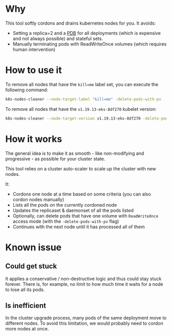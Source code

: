 # Why

This tool softly cordons and drains kubernetes nodes for you. It avoids:
- Setting a replica=2 and a [PDB](https://kubernetes.io/docs/concepts/workloads/pods/disruptions/) for all deployments 
  (which is expensive and not always possible) and stateful sets.
- Manually terminating pods with ReadWriteOnce volumes (which requires human intervention)

# How to use it

To remove all nodes that have the `kill=me` label set, you can execute the following command:
```bash
k8s-nodes-cleaner --node-target-label "kill=me" -delete-pods-with-pv
```

To remove all nodes that have the `v1.19.13-eks-8df270` kubelet version:
```bash
k8s-nodes-cleaner --node-target-version v1.19.13-eks-8df270 -delete-pods-with-pv
```

# How it works

The general idea is to make it as smooth - like non-modifying and progressive - as possible for your cluster state.

This tool relies on a cluster auto-scaler to scale up the cluster with new nodes.

It:
- Cordons one node at a time based on some criteria (you can also cordon nodes manually)
- Lists all the pods on the currently cordoned node
- Updates the replicaset & daemonset of all the pods listed
- Optionally, can delete pods that have one volume with `ReadWriteOnce` access mode (with the `-delete-pods-with-pv` flag)
- Continues with the next node until it has processed all of them

# Known issue
## Could get stuck
It applies a conservative / non-destructive logic and thus could stay stuck forever. There is, for example,
no limit to how much time it waits for a node to lose all its pods.

## Is inefficient
In the cluster upgrade process, many pods of the same deployment move to different nodes. To avoid this limitation,
we would probably need to cordon more nodes at once.
